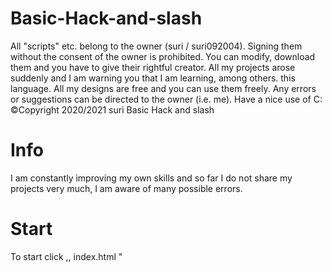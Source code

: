 # Basic-Hack-and-slash

All "scripts" etc. belong to the owner (suri / suri092004). Signing them without the consent of the owner is prohibited. You can modify, download them and you have to give their rightful creator. All my projects arose suddenly and I am warning you that I am learning, among others. this language. All my designs are free and you can use them freely. Any errors or suggestions can be directed to the owner (i.e. me). Have a nice use of C:
©Copyright 2020/2021 suri Basic Hack and slash

# Info
I am constantly improving my own skills and so far I do not share my projects very much, I am aware of many possible errors.

# Start

To start click ,, index.html "
